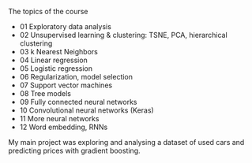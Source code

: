 The topics of the course
* 01 Exploratory data analysis
* 02 Unsupervised learning & clustering: TSNE, PCA, hierarchical clustering
* 03 k Nearest Neighbors
* 04 Linear regression 
* 05 Logistic regression 
* 06 Regularization, model selection 
* 07 Support vector machines
* 08 Tree models 
* 09 Fully connected neural networks
* 10 Convolutional neural networks (Keras)
* 11 More neural networks 
* 12 Word embedding, RNNs 

My main project was exploring and analysing a dataset of used cars and predicting prices with gradient boosting.
